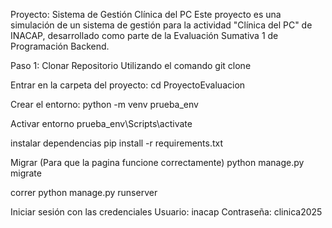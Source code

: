 Proyecto: Sistema de Gestión Clínica del PC
Este proyecto es una simulación de un sistema de gestión para la actividad "Clínica del PC" de INACAP, desarrollado como parte de la Evaluación Sumativa 1 de Programación Backend. 

Paso 1: Clonar Repositorio Utilizando el comando
git clone 

Entrar en la carpeta del proyecto:
cd ProyectoEvaluacion

Crear el entorno: 
python -m venv prueba_env

Activar entorno
prueba_env\Scripts\activate

instalar dependencias
pip install -r requirements.txt

Migrar (Para que la pagina funcione correctamente)
python manage.py migrate

correr
python manage.py runserver

Iniciar sesión con las credenciales
Usuario: inacap
Contraseña: clinica2025
